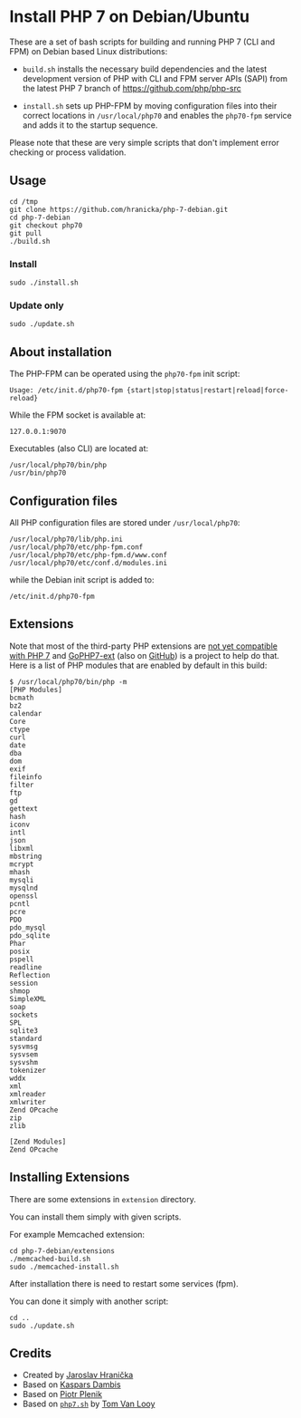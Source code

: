 # Install PHP 7 on Debian/Ubuntu

These are a set of bash scripts for building and running PHP 7 (CLI and FPM) on Debian based Linux distributions:

- `build.sh` installs the necessary build dependencies and the latest development version of PHP with CLI and FPM server APIs (SAPI) from the latest PHP 7 branch of https://github.com/php/php-src

- `install.sh` sets up PHP-FPM by moving configuration files into their correct locations in `/usr/local/php70` and enables the `php70-fpm` service and adds it to the startup sequence.

Please note that these are very simple scripts that don't implement error checking or process validation.

## Usage

	cd /tmp
	git clone https://github.com/hranicka/php-7-debian.git
	cd php-7-debian
	git checkout php70
	git pull
	./build.sh

### Install

	sudo ./install.sh

### Update only

	sudo ./update.sh

## About installation

The PHP-FPM can be operated using the `php70-fpm` init script:

	Usage: /etc/init.d/php70-fpm {start|stop|status|restart|reload|force-reload}

While the FPM socket is available at:

	127.0.0.1:9070

Executables (also CLI) are located at:

	/usr/local/php70/bin/php
	/usr/bin/php70

## Configuration files

All PHP configuration files are stored under `/usr/local/php70`:

	/usr/local/php70/lib/php.ini
	/usr/local/php70/etc/php-fpm.conf
	/usr/local/php70/etc/php-fpm.d/www.conf
	/usr/local/php70/etc/conf.d/modules.ini

while the Debian init script is added to:

	/etc/init.d/php70-fpm

## Extensions

Note that most of the third-party PHP extensions are [not yet compatible with PHP 7](https://github.com/gophp7/gophp7-ext/wiki/extensions-catalog) and [GoPHP7-ext](http://gophp7.org/) (also on [GitHub](https://github.com/gophp7/gophp7-ext)) is a project to help do that. Here is a list of PHP modules that are enabled by default in this build:

	$ /usr/local/php70/bin/php -m
	[PHP Modules]
	bcmath
	bz2
	calendar
	Core
	ctype
	curl
	date
	dba
	dom
	exif
	fileinfo
	filter
	ftp
	gd
	gettext
	hash
	iconv
	intl
	json
	libxml
	mbstring
	mcrypt
	mhash
	mysqli
	mysqlnd
	openssl
	pcntl
	pcre
	PDO
	pdo_mysql
	pdo_sqlite
	Phar
	posix
	pspell
	readline
	Reflection
	session
	shmop
	SimpleXML
	soap
	sockets
	SPL
	sqlite3
	standard
	sysvmsg
	sysvsem
	sysvshm
	tokenizer
	wddx
	xml
	xmlreader
	xmlwriter
	Zend OPcache
	zip
	zlib

	[Zend Modules]
	Zend OPcache

## Installing Extensions

There are some extensions in `extension` directory.

You can install them simply with given scripts.

For example Memcached extension:

	cd php-7-debian/extensions
	./memcached-build.sh
	sudo ./memcached-install.sh

After installation there is need to restart some services (fpm).

You can done it simply with another script:

	cd ..
	sudo ./update.sh

## Credits

- Created by [Jaroslav Hranička](https://hranicka.cz)
- Based on [Kaspars Dambis](https://github.com/kasparsd/php-7-debian)
- Based on [Piotr Plenik](https://github.com/jupeter)
- Based on [`php7.sh`](https://gist.github.com/tvlooy/953a7c0658e70b573ab4) by [Tom Van Looy](http://www.intracto.com/nl/blog/running-symfony2-on-php7)
